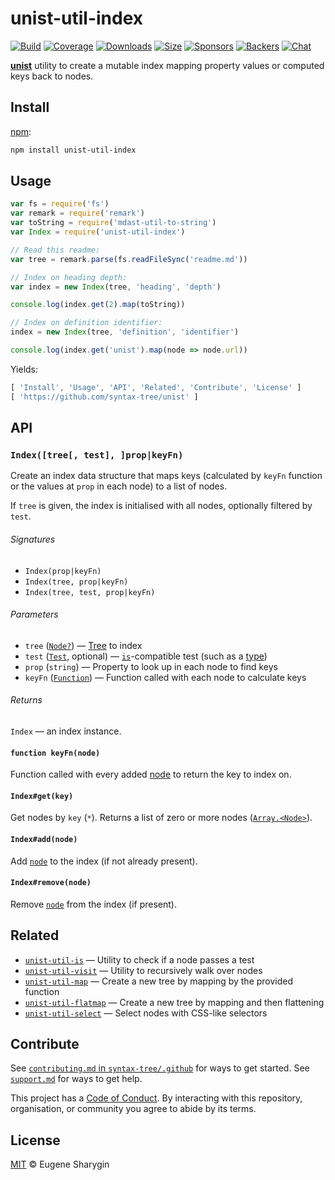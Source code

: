 # unist-util-index

[![Build][build-badge]][build]
[![Coverage][coverage-badge]][coverage]
[![Downloads][downloads-badge]][downloads]
[![Size][size-badge]][size]
[![Sponsors][sponsors-badge]][collective]
[![Backers][backers-badge]][collective]
[![Chat][chat-badge]][chat]

[**unist**][unist] utility to create a mutable index mapping property values or
computed keys back to nodes.

## Install

[npm][]:

```sh
npm install unist-util-index
```

## Usage

```js
var fs = require('fs')
var remark = require('remark')
var toString = require('mdast-util-to-string')
var Index = require('unist-util-index')

// Read this readme:
var tree = remark.parse(fs.readFileSync('readme.md'))

// Index on heading depth:
var index = new Index(tree, 'heading', 'depth')

console.log(index.get(2).map(toString))

// Index on definition identifier:
index = new Index(tree, 'definition', 'identifier')

console.log(index.get('unist').map(node => node.url))
```

Yields:

```js
[ 'Install', 'Usage', 'API', 'Related', 'Contribute', 'License' ]
[ 'https://github.com/syntax-tree/unist' ]
```

## API

### `Index([tree[, test], ]prop|keyFn)`

Create an index data structure that maps keys (calculated by `keyFn` function
or the values at `prop` in each node) to a list of nodes.

If `tree` is given, the index is initialised with all nodes, optionally
filtered by `test`.

###### Signatures

*   `Index(prop|keyFn)`
*   `Index(tree, prop|keyFn)`
*   `Index(tree, test, prop|keyFn)`

###### Parameters

*   `tree` ([`Node?`][node]) — [Tree][] to index
*   `test` ([`Test`][is], optional) — [`is`][is]-compatible test (such as a
    [type][])
*   `prop` (`string`) — Property to look up in each node to find keys
*   `keyFn` ([`Function`][keyfn]) — Function called with each node to calculate
    keys

###### Returns

`Index` — an index instance.

#### `function keyFn(node)`

Function called with every added [node][] to return the key to index on.

#### `Index#get(key)`

Get nodes by `key` (`*`).
Returns a list of zero or more nodes ([`Array.<Node>`][node]).

#### `Index#add(node)`

Add [`node`][node] to the index (if not already present).

#### `Index#remove(node)`

Remove [`node`][node] from the index (if present).

## Related

*   [`unist-util-is`](https://github.com/syntax-tree/unist-util-is)
    — Utility to check if a node passes a test
*   [`unist-util-visit`](https://github.com/syntax-tree/unist-util-visit)
    — Utility to recursively walk over nodes
*   [`unist-util-map`](https://github.com/syntax-tree/unist-util-map)
    — Create a new tree by mapping by the provided function
*   [`unist-util-flatmap`](https://gitlab.com/staltz/unist-util-flatmap)
    — Create a new tree by mapping and then flattening
*   [`unist-util-select`](https://github.com/syntax-tree/unist-util-select)
    — Select nodes with CSS-like selectors

## Contribute

See [`contributing.md` in `syntax-tree/.github`][contributing] for ways to get
started.
See [`support.md`][support] for ways to get help.

This project has a [Code of Conduct][coc].
By interacting with this repository, organisation, or community you agree to
abide by its terms.

## License

[MIT][license] © Eugene Sharygin

<!-- Definitions -->

[build-badge]: https://img.shields.io/travis/syntax-tree/unist-util-index.svg

[build]: https://travis-ci.org/syntax-tree/unist-util-index

[coverage-badge]: https://img.shields.io/codecov/c/github/syntax-tree/unist-util-index.svg

[coverage]: https://codecov.io/github/syntax-tree/unist-util-index

[downloads-badge]: https://img.shields.io/npm/dm/unist-util-index.svg

[downloads]: https://www.npmjs.com/package/unist-util-index

[size-badge]: https://img.shields.io/bundlephobia/minzip/unist-util-index.svg

[size]: https://bundlephobia.com/result?p=unist-util-index

[sponsors-badge]: https://opencollective.com/unified/sponsors/badge.svg

[backers-badge]: https://opencollective.com/unified/backers/badge.svg

[collective]: https://opencollective.com/unified

[chat-badge]: https://img.shields.io/badge/join%20the%20community-on%20spectrum-7b16ff.svg

[chat]: https://spectrum.chat/unified/syntax-tree

[npm]: https://docs.npmjs.com/cli/install

[license]: license

[contributing]: https://github.com/syntax-tree/.github/blob/master/contributing.md

[support]: https://github.com/syntax-tree/.github/blob/master/support.md

[coc]: https://github.com/syntax-tree/.github/blob/master/code-of-conduct.md

[unist]: https://github.com/syntax-tree/unist

[node]: https://github.com/syntax-tree/unist#node

[tree]: https://github.com/syntax-tree/unist#tree

[type]: https://github.com/syntax-tree/unist#type

[is]: https://github.com/syntax-tree/unist-util-is

[keyfn]: #function-keyfnnode
